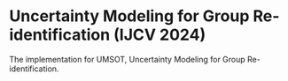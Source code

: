 # Uncertainty Modeling for Group Re-identification (IJCV 2024)
The implementation for UMSOT, Uncertainty Modeling for Group Re-identification.

